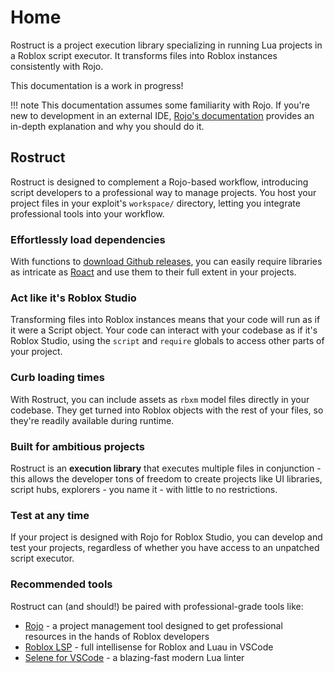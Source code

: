 # Home
Rostruct is a project execution library specializing in running Lua projects in a Roblox script executor. It transforms files into Roblox instances consistently with Rojo.

This documentation is a work in progress!

!!! note
	This documentation assumes some familiarity with Rojo. If you're new to development in an external IDE, [Rojo's documentation](https://rojo.space/docs/) provides an in-depth explanation and why you should do it.

## Rostruct
Rostruct is designed to complement a Rojo-based workflow, introducing script developers to a professional way to manage projects. You host your project files in your exploit's `workspace/` directory, letting you integrate professional tools into your workflow.

### Effortlessly load dependencies
With functions to [download Github releases](api-reference.md#downloadrelease), you can easily require libraries as intricate as [Roact](https://github.com/Roblox/roact/) and use them to their full extent in your projects.

### Act like it's Roblox Studio
Transforming files into Roblox instances means that your code will run as if it were a Script object. Your code can interact with your codebase as if it's Roblox Studio, using the `script` and `require` globals to access other parts of your project.

### Curb loading times
With Rostruct, you can include assets as `rbxm` model files directly in your codebase. They get turned into Roblox objects with the rest of your files, so they're readily available during runtime.

### Built for ambitious projects
Rostruct is an **execution library** that executes multiple files in conjunction - this allows the developer tons of freedom to create projects like UI libraries, script hubs, explorers - you name it - with little to no restrictions.

### Test at any time
If your project is designed with Rojo for Roblox Studio, you can develop and test your projects, regardless of whether you have access to an unpatched script executor.

### Recommended tools
Rostruct can (and should!) be paired with professional-grade tools like:

* [Rojo](https://rojo.space/docs/) - a project management tool designed to get professional resources in the hands of Roblox developers
* [Roblox LSP](https://devforum.roblox.com/t/roblox-lsp-full-intellisense-for-roblox-and-luau/717745) - full intellisense for Roblox and Luau in VSCode
* [Selene for VSCode](https://marketplace.visualstudio.com/items?itemName=Kampfkarren.selene-vscode) - a blazing-fast modern Lua linter
